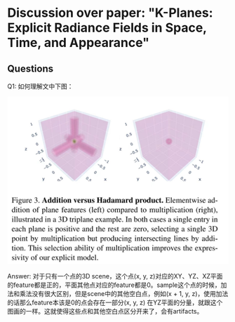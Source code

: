# Discussion over paper: "K-Planes: Explicit Radiance Fields in Space, Time, and Appearance"

## Questions

Q1: 如何理解文中下图：

<img src="./imgs/kplane_img.jpg"></img>

Answer: 对于只有一个点的3D scene，这个点(x, y, z)对应的XY、YZ、XZ平面的feature都是正的，平面其他点对应的feature都是0。sample这个点的时候，加法和乘法没有很大区别，但是scene中的其他空白点，例如(x + 1, y, z)，使用加法的话那么feature本该是0的点会存在一部分(x, y, z) 在YZ平面的分量，就跟这个图画的一样。这就使得这些点和其他空白点区分开来了，会有artifacts。